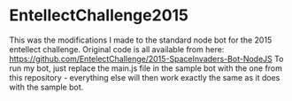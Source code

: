 # EntellectChallenge2015
This was the modifications I made to the standard node bot for the 2015 entellect challenge. Original code is all available from here:
https://github.com/EntelectChallenge/2015-SpaceInvaders-Bot-NodeJS
To run my bot, just replace the main.js file in the sample bot with the one from this repository - everything else will then work exactly the same as it does with the sample bot.

